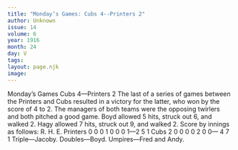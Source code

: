 ```yaml
---
title: "Monday’s Games: Cubs 4--Printers 2"
author: Unknown
issue: 14
volume: 6
year: 1916
month: 24
day: V
tags:
layout: page.njk
image:
---
```

Monday’s Games   Cubs 4—Printers 2      The last of a series of games between the Printers and Cubs resulted in a victory for the latter, who won by the score of 4 to 2.    The managers of both teams were the opposing twirlers and both pitched a good game.    Boyd allowed 5 hits, struck out 6, and walked 2.    Hagy allowed 7 hits, struck out 9, and walked 2.    Score by innings as follows:   R. H. E. Printers 0 0 0 1 0 0 0 1—2 5 1 Cubs 2 0 0 0 0 2 0 0—   4 7 1   Triple—Jacoby.   Doubles—Boyd.    Umpires—Fred and Andy.   

